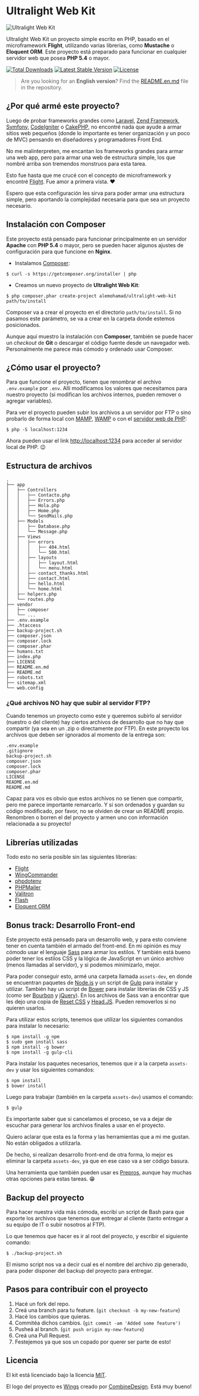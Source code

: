 # Ultralight Web Kit

![Ultralight Web Kit](http://i.imgur.com/jODgJwc.png)

Ultralight Web Kit un proyecto simple escrito en PHP, basado en el microframework **Flight**, utilizando varias librerías, como **Mustache** o **Eloquent ORM**. Este proyecto está preparado para funcionar en cualquier servidor web que posea **PHP 5.4** o mayor.

[![Total Downloads](https://img.shields.io/packagist/dt/alemohamad/ultralight-web-kit.svg?style=flat-square)](https://packagist.org/packages/alemohamad/ultralight-web-kit)
[![Latest Stable Version](https://img.shields.io/packagist/v/alemohamad/ultralight-web-kit.svg?style=flat-square)](https://packagist.org/packages/alemohamad/ultralight-web-kit)
[![License](https://img.shields.io/packagist/l/alemohamad/ultralight-web-kit.svg?style=flat-square)](https://opensource.org/licenses/mit-license.php)

> Are you looking for an **English version**? Find the [README.en.md](README.en.md) file in the repository.

## ¿Por qué armé este proyecto?

Luego de probar frameworks grandes como [Laravel](https://laravel.com), [Zend Framework](https://framework.zend.com), [Symfony](https://symfony.com), [CodeIgniter](https://www.codeigniter.com) o [CakePHP](https://cakephp.org), no encontré nada que ayude a armar sitios web pequeños (donde lo importante es tener organización y un poco de MVC) pensando en diseñadores y programadores Front End.

No me malinterpreten, me encantan los frameworks grandes para armar una web app, pero para armar una web de estructura simple, los que nombré arriba son tremendos monstruos para esta tarea.

Esto fue hasta que me crucé con el concepto de microframework y encontré [Flight](http://flightphp.com). Fue amor a primera vista. ♥️

Espero que esta configuración les sirva para poder armar una estructura simple, pero aportando la complejidad necesaria para que sea un proyecto necesario.

## Instalación con Composer

Este proyecto está pensado para funcionar principalmente en un servidor **Apache** con **PHP 5.4** o mayor, pero se pueden hacer algunos ajustes de configuración para que funcione en **Nginx**.

* Instalamos [Composer](https://getcomposer.org/download/):  
```
$ curl -s https://getcomposer.org/installer | php
```

* Creamos un nuevo proyecto de **Ultralight Web Kit**:  
```
$ php composer.phar create-project alemohamad/ultralight-web-kit path/to/install
```

Composer va a crear el proyecto en el directorio `path/to/install`. Si no pasamos este parámetro, se va a crear en la carpeta donde estemos posicionados.

Aunque aquí muestro la instalación con **Composer**, también se puede hacer un *checkout* de **Git** o descargar el código fuente desde un navegador web. Personalmente me parece más cómodo y ordenado usar Composer.

## ¿Cómo usar el proyecto?

Para que funcione el proyecto, tienen que renombrar el archivo `.env.example` por `.env`. Allí modificamos los valores que necesitamos para nuestro proyecto (si modifican los archivos internos, pueden remover o agregar variables).

Para ver el proyecto pueden subir los archivos a un servidor por FTP o sino probarlo de forma local con [MAMP](https://www.mamp.info), [WAMP](http://www.wampserver.com/) o con el [servidor web de PHP](http://php.net/manual/en/features.commandline.webserver.php):

```
$ php -S localhost:1234
```

Ahora pueden usar el link [http://localhost:1234](http://localhost:1234) para acceder al servidor local de PHP. 😉

## Estructura de archivos

```
.
├── app
│   ├── Controllers
│   │   ├── Contacto.php
│   │   ├── Errors.php
│   │   ├── Hola.php
│   │   ├── Home.php
│   │   └── SendMails.php
│   ├── Models
│   │   ├── Database.php
│   │   └── Message.php
│   ├── Views
│   │   ├── errors
│   │   │   ├── 404.html
│   │   │   └── 500.html
│   │   ├── layouts
│   │   │   ├── layout.html
│   │   │   └── menu.html
│   │   ├── contact_thanks.html
│   │   ├── contact.html
│   │   ├── hello.html
│   │   └── home.html
│   ├── helpers.php
│   └── routes.php
├── vendor
│   ├── composer
│   └── ...
├── .env.example
├── .htaccess
├── backup-project.sh
├── composer.json
├── composer.lock
├── composer.phar
├── humans.txt
├── index.php
├── LICENSE
├── README.en.md
├── README.md
├── robots.txt
├── sitemap.xml
└── web.config
```

### ¿Qué archivos NO hay que subir al servidor FTP?

Cuando tenemos un proyecto como este y queremos subirlo al servidor (nuestro o del cliente) hay ciertos archivos de desarrollo que no hay que compartir (ya sea en un .zip o directamente por FTP). En este proyecto los archivos que deben ser ignorados al momento de la entrega son:

```
.env.example
.gitignore
backup-project.sh
composer.json
composer.lock
composer.phar
LICENSE
README.en.md
README.md
```

Capaz para vos es obvio que estos archivos no se tienen que compartir, pero me parece importante remarcarlo. Y si son ordenados y guardan su código modificado, por favor, no se olviden de crear un README propio. Renombren o borren el del proyecto y armen uno con información relacionada a su proyecto!

## Librerías utilizadas

Todo esto no sería posible sin las siguientes librerías:

* [Flight](https://github.com/mikecao/flight)
* [WingCommander](https://github.com/xmeltrut/WingCommander)
* [phpdotenv](https://github.com/vlucas/phpdotenv)
* [PHPMailer](https://github.com/PHPMailer/PHPMailer)
* [Valitron](https://github.com/vlucas/valitron)
* [Flash](https://github.com/joelvardy/flash)
* [Eloquent ORM](https://github.com/illuminate/database)

## Bonus track: Desarrollo Front-end

Este proyecto está pensado para un desarrollo web, y para esto conviene tener en cuenta también el armado del front-end. En mi opinión es muy cómodo usar el lenguaje [Sass](http://sass-lang.com) para armar los estilos. Y también está bueno poder tener los estilos CSS y la lógica de JavaScript en un único archivo (menos llamadas al servidor), y si podemos minimizarlo, mejor.

Para poder conseguir esto, armé una carpeta llamada `assets-dev`, en donde se encuentran paquetes de [Node.js](https://nodejs.org) y un script de [Gulp](http://gulpjs.com) para instalar y utilizar. También hay un script de [Bower](https://bower.io) para instalar librerías de CSS y JS (como ser [Bourbon](http://bourbon.io) y [jQuery](https://jquery.com)). En los archivos de Sass van a encontrar que les dejo una copia de [Reset CSS](http://meyerweb.com/eric/tools/css/reset/) y [Head.JS](http://headjs.com). Pueden removerlos si no quieren usarlos.

Para utilizar estos scripts, tenemos que utilizar los siguientes comandos para instalar lo necesario:

```
$ npm install -g npm
$ sudo gem install sass
$ npm install -g bower
$ npm install -g gulp-cli
```

Para instalar los paquetes necesarios, tenemos que ir a la carpeta `assets-dev` y usar los siguientes comandos:

```
$ npm install
$ bower install
```

Luego para trabajar (también en la carpeta `assets-dev`) usamos el comando:

```
$ gulp
```

Es importante saber que si cancelamos el proceso, se va a dejar de escuchar para generar los archivos finales a usar en el proyecto.

Quiero aclarar que esta es la forma y las herramientas que a mi me gustan. No están obligados a utilizarla.

De hecho, si realizan desarrollo front-end de otra forma, lo mejor es eliminar la carpeta `assets-dev`, ya que en ese caso va a ser código basura.

Una herramienta que también pueden usar es [Prepros](https://prepros.io), aunque hay muchas otras opciones para estas tareas. 😁

## Backup del proyecto

Para hacer nuestra vida más cómoda, escribí un script de Bash para que exporte los archivos que tenemos que entregar al cliente (tanto entregar a su equipo de IT o subir nosotros al FTP).

Lo que tenemos que hacer es ir al root del proyecto, y escribir el siguiente comando:

```
$ ./backup-project.sh
```

El mismo script nos va a decir cual es el nombre del archivo zip generado, para poder disponer del backup del proyecto para entregar.

## Pasos para contribuir con el proyecto

1. Hacé un fork del repo.
2. Creá una branch para tu feature. (`git checkout -b my-new-feature`)
3. Hacé los cambios que quieras.
4. Commitéa dichos cambios. (`git commit -am 'Added some feature')`
5. Pusheá al branch. (`git push origin my-new-feature`)
6. Creá una Pull Request.
7. Festejemos ya que sos un copado por querer ser parte de esto!

## Licencia

El kit está licenciado bajo la licencia [MIT](https://opensource.org/licenses/mit-license.php).

El logo del proyecto es [Wings](https://thenounproject.com/term/wings/382103/) creado por [CombineDesign](https://www.behance.net/combine-design). Está muy bueno!
